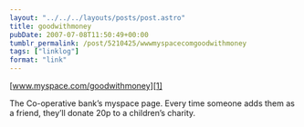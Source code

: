 ```yaml
---
layout: "../../../layouts/posts/post.astro"
title: goodwithmoney
pubDate: 2007-07-08T11:50:49+00:00
tumblr_permalink: /post/5210425/wwwmyspacecomgoodwithmoney
tags: ["linklog"]
format: "link"
---
```


[www.myspace.com/goodwithmoney][1]

The Co-operative bank&rsquo;s myspace page. Every time someone adds them as a friend, they&rsquo;ll donate 20p to a children&rsquo;s charity.

[1]: http://myspace.com/goodwithmoney
